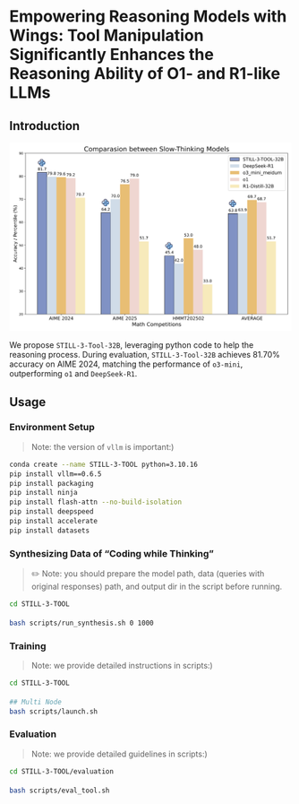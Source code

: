 # Empowering Reasoning Models with Wings: Tool Manipulation Significantly Enhances the Reasoning Ability of O1- and R1-like LLMs

## Introduction

<p align="center">
  <img src="../figures/STILL-3-TOOL-32B.png" width="666"/>
</p>

We propose `STILL-3-Tool-32B`, leveraging python code to help the reasoning process. During evaluation, `STILL-3-Tool-32B` achieves 81.70% accuracy on AIME 2024, matching the performance of `o3-mini`, outperforming `o1` and `DeepSeek-R1`.

## Usage

### Environment Setup
> Note: the version of `vllm` is important:)

```bash
conda create --name STILL-3-TOOL python=3.10.16
pip install vllm==0.6.5
pip install packaging
pip install ninja
pip install flash-attn --no-build-isolation
pip install deepspeed
pip install accelerate
pip install datasets
```

### Synthesizing Data of “Coding while Thinking”
> ✏️ Note: you should prepare the model path, data (queries with original responses) path, and output dir in the script before running. 

```bash
cd STILL-3-TOOL

bash scripts/run_synthesis.sh 0 1000
```


### Training
> Note: we provide detailed instructions in scripts:)

```bash
cd STILL-3-TOOL

## Multi Node
bash scripts/launch.sh

```

### Evaluation
> Note: we provide detailed guidelines in scripts:)

```bash
cd STILL-3-TOOL/evaluation

bash scripts/eval_tool.sh

```
